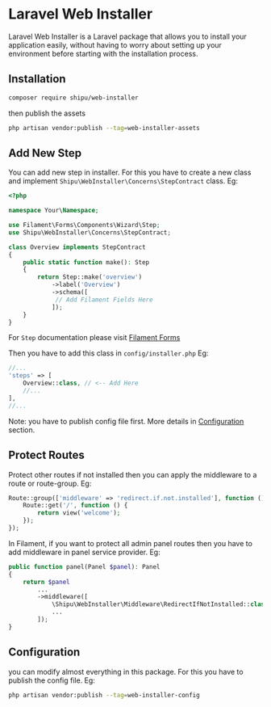 # Laravel Web Installer
Laravel Web Installer is a Laravel package that allows you to install your application easily, without having to worry about setting up your environment before starting with the installation process.

## Installation
```bash
composer require shipu/web-installer
```
then publish the assets
```bash
php artisan vendor:publish --tag=web-installer-assets
 ```
## Add New Step
You can add new step in installer. For this you have to create a new class and implement `Shipu\WebInstaller\Concerns\StepContract` class. Eg:

```php
<?php

namespace Your\Namespace;

use Filament\Forms\Components\Wizard\Step;
use Shipu\WebInstaller\Concerns\StepContract;

class Overview implements StepContract
{
    public static function make(): Step
    {
        return Step::make('overview')
            ->label('Overview')
            ->schema([
             // Add Filament Fields Here
            ]);
    }
}
```
For `Step` documentation please visit [Filament Forms](https://filamentphp.com/docs/3.x/forms/layout/wizard)

Then you have to add this class in `config/installer.php` Eg:

```php
//...
'steps' => [
    Overview::class, // <-- Add Here
    //...
],
//...
```
Note: you have to publish config file first. More details in [Configuration](#configuration) section.

## Protect Routes

Protect other routes if not installed then you can apply the middleware to a route or route-group. Eg:

```php
Route::group(['middleware' => 'redirect.if.not.installed'], function () {
    Route::get('/', function () {
        return view('welcome');
    });
});
```

In Filament, if you want to protect all admin panel routes then you have to add middleware in panel service provider. Eg:

```php
public function panel(Panel $panel): Panel
{
    return $panel
        ...
        ->middleware([
            \Shipu\WebInstaller\Middleware\RedirectIfNotInstalled::class,
            ...
        ]);
}
```

## Configuration

you can modify almost everything in this package. For this you have to publish the config file. Eg:

```bash
php artisan vendor:publish --tag=web-installer-config
```
